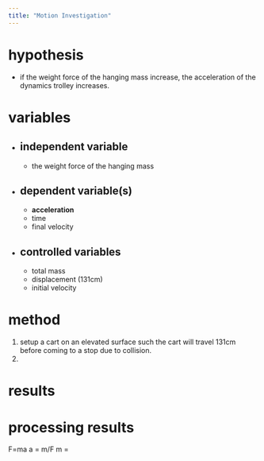 ```yaml
---
title: "Motion Investigation"
---
```


# hypothesis
- if the weight force of the hanging mass increase, the acceleration of the dynamics trolley increases.
# variables
- ## independent variable
	- the weight force of the hanging mass
- ## dependent variable(s)
	- **acceleration**
	- time
	- final velocity
- ## controlled variables
	- total mass
	- displacement (131cm)
	- initial velocity
# method
1. setup a cart on an elevated surface such the cart will travel 131cm before coming to a stop due to collision.
2. 
# results

# processing results
F=ma
a = m/F
m = 
